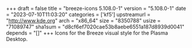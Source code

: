 +++
draft = false
title = "breeze-icons 5.108.0-1"
version = "5.108.0-1"
date = "2023-07-10T11:03:20"
categories = ['kf5']
upstreamurl = "http://www.kde.org"
arch = "x86_64"
size = "8350788"
usize = "71089747"
sha1sum = "d8cf6ef7020cae53b8aebe6551a187d8939d0041"
depends = "[]"
+++
Icons for the Breeze visual style for the Plasma Desktop.